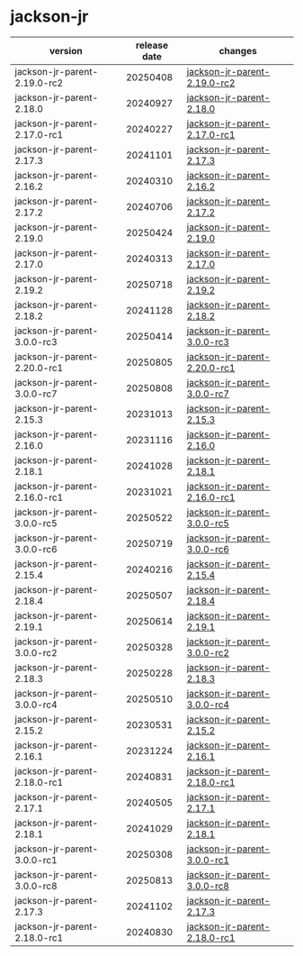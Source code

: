 # jackson-jr	


|version|release date|changes|
|---|---|---|
|jackson-jr-parent-2.19.0-rc2|20250408|[jackson-jr-parent-2.19.0-rc2](./jackson-jr-parent-2.19.0-rc2-20250408.md)|
|jackson-jr-parent-2.18.0|20240927|[jackson-jr-parent-2.18.0](./jackson-jr-parent-2.18.0-20240927.md)|
|jackson-jr-parent-2.17.0-rc1|20240227|[jackson-jr-parent-2.17.0-rc1](./jackson-jr-parent-2.17.0-rc1-20240227.md)|
|jackson-jr-parent-2.17.3|20241101|[jackson-jr-parent-2.17.3](./jackson-jr-parent-2.17.3-20241101.md)|
|jackson-jr-parent-2.16.2|20240310|[jackson-jr-parent-2.16.2](./jackson-jr-parent-2.16.2-20240310.md)|
|jackson-jr-parent-2.17.2|20240706|[jackson-jr-parent-2.17.2](./jackson-jr-parent-2.17.2-20240706.md)|
|jackson-jr-parent-2.19.0|20250424|[jackson-jr-parent-2.19.0](./jackson-jr-parent-2.19.0-20250424.md)|
|jackson-jr-parent-2.17.0|20240313|[jackson-jr-parent-2.17.0](./jackson-jr-parent-2.17.0-20240313.md)|
|jackson-jr-parent-2.19.2|20250718|[jackson-jr-parent-2.19.2](./jackson-jr-parent-2.19.2-20250718.md)|
|jackson-jr-parent-2.18.2|20241128|[jackson-jr-parent-2.18.2](./jackson-jr-parent-2.18.2-20241128.md)|
|jackson-jr-parent-3.0.0-rc3|20250414|[jackson-jr-parent-3.0.0-rc3](./jackson-jr-parent-3.0.0-rc3-20250414.md)|
|jackson-jr-parent-2.20.0-rc1|20250805|[jackson-jr-parent-2.20.0-rc1](./jackson-jr-parent-2.20.0-rc1-20250805.md)|
|jackson-jr-parent-3.0.0-rc7|20250808|[jackson-jr-parent-3.0.0-rc7](./jackson-jr-parent-3.0.0-rc7-20250808.md)|
|jackson-jr-parent-2.15.3|20231013|[jackson-jr-parent-2.15.3](./jackson-jr-parent-2.15.3-20231013.md)|
|jackson-jr-parent-2.16.0|20231116|[jackson-jr-parent-2.16.0](./jackson-jr-parent-2.16.0-20231116.md)|
|jackson-jr-parent-2.18.1|20241028|[jackson-jr-parent-2.18.1](./jackson-jr-parent-2.18.1-20241028.md)|
|jackson-jr-parent-2.16.0-rc1|20231021|[jackson-jr-parent-2.16.0-rc1](./jackson-jr-parent-2.16.0-rc1-20231021.md)|
|jackson-jr-parent-3.0.0-rc5|20250522|[jackson-jr-parent-3.0.0-rc5](./jackson-jr-parent-3.0.0-rc5-20250522.md)|
|jackson-jr-parent-3.0.0-rc6|20250719|[jackson-jr-parent-3.0.0-rc6](./jackson-jr-parent-3.0.0-rc6-20250719.md)|
|jackson-jr-parent-2.15.4|20240216|[jackson-jr-parent-2.15.4](./jackson-jr-parent-2.15.4-20240216.md)|
|jackson-jr-parent-2.18.4|20250507|[jackson-jr-parent-2.18.4](./jackson-jr-parent-2.18.4-20250507.md)|
|jackson-jr-parent-2.19.1|20250614|[jackson-jr-parent-2.19.1](./jackson-jr-parent-2.19.1-20250614.md)|
|jackson-jr-parent-3.0.0-rc2|20250328|[jackson-jr-parent-3.0.0-rc2](./jackson-jr-parent-3.0.0-rc2-20250328.md)|
|jackson-jr-parent-2.18.3|20250228|[jackson-jr-parent-2.18.3](./jackson-jr-parent-2.18.3-20250228.md)|
|jackson-jr-parent-3.0.0-rc4|20250510|[jackson-jr-parent-3.0.0-rc4](./jackson-jr-parent-3.0.0-rc4-20250510.md)|
|jackson-jr-parent-2.15.2|20230531|[jackson-jr-parent-2.15.2](./jackson-jr-parent-2.15.2-20230531.md)|
|jackson-jr-parent-2.16.1|20231224|[jackson-jr-parent-2.16.1](./jackson-jr-parent-2.16.1-20231224.md)|
|jackson-jr-parent-2.18.0-rc1|20240831|[jackson-jr-parent-2.18.0-rc1](./jackson-jr-parent-2.18.0-rc1-20240831.md)|
|jackson-jr-parent-2.17.1|20240505|[jackson-jr-parent-2.17.1](./jackson-jr-parent-2.17.1-20240505.md)|
|jackson-jr-parent-2.18.1|20241029|[jackson-jr-parent-2.18.1](./jackson-jr-parent-2.18.1-20241029.md)|
|jackson-jr-parent-3.0.0-rc1|20250308|[jackson-jr-parent-3.0.0-rc1](./jackson-jr-parent-3.0.0-rc1-20250308.md)|
|jackson-jr-parent-3.0.0-rc8|20250813|[jackson-jr-parent-3.0.0-rc8](./jackson-jr-parent-3.0.0-rc8-20250813.md)|
|jackson-jr-parent-2.17.3|20241102|[jackson-jr-parent-2.17.3](./jackson-jr-parent-2.17.3-20241102.md)|
|jackson-jr-parent-2.18.0-rc1|20240830|[jackson-jr-parent-2.18.0-rc1](./jackson-jr-parent-2.18.0-rc1-20240830.md)|
